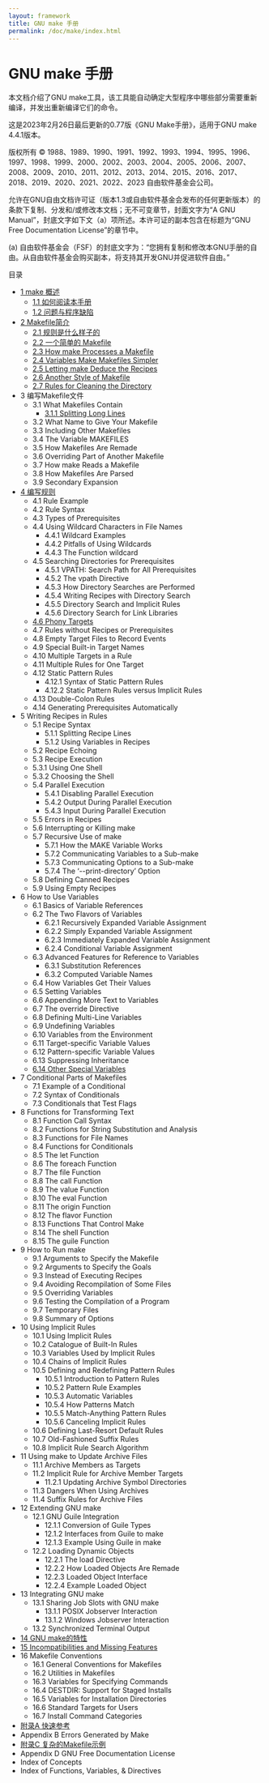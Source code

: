 ```yaml
---
layout: framework
title: GNU make 手册
permalink: /doc/make/index.html
---
```


# GNU make 手册

本文档介绍了GNU make工具，该工具能自动确定大型程序中哪些部分需要重新编译，并发出重新编译它们的命令。

这是2023年2月26日最后更新的0.77版《GNU Make手册》，适用于GNU make 4.4.1版本。

版权所有 © 1988、1989、1990、1991、1992、1993、1994、1995、1996、1997、1998、1999、2000、2002、2003、2004、2005、2006、2007、2008、2009、2010、2011、2012、2013、2014、2015、2016、2017、2018、2019、2020、2021、2022、2023 自由软件基金会公司。

允许在GNU自由文档许可证（版本1.3或自由软件基金会发布的任何更新版本）的条款下复制、分发和/或修改本文档；无不可变章节，封面文字为“A GNU Manual”，封底文字如下文（a）项所述。本许可证的副本包含在标题为“GNU Free Documentation License”的章节中。

(a) 自由软件基金会（FSF）的封底文字为：“您拥有复制和修改本GNU手册的自由。从自由软件基金会购买副本，将支持其开发GNU并促进软件自由。”

目录

- [1 make 概述](ch01-00-overview-of-make.html)
  - [1.1 如何阅读本手册](ch01-01-reading.html)
  - [1.2 问题与程序缺陷](ch01-02-bugs.html)
- [2 Makefile简介](ch02-00-an-introduction-to-makefiles.html)
  - [2.1 规则是什么样子的](ch02-01-rule-introduction.html)
  - [2.2 一个简单的 Makefile](ch02-02-simple-makefile.html)
  - [2.3 How make Processes a Makefile](ch02-03-how-make-works.html)
  - [2.4 Variables Make Makefiles Simpler](ch02-04-variables-simplify.html)
  - [2.5 Letting make Deduce the Recipes](ch02-05-make-deduces.html)
  - [2.6 Another Style of Makefile](ch02-06-combine-by-prerequisite.html)
  - [2.7 Rules for Cleaning the Directory](ch02-07-cheanup.html)
- 3 编写Makefile文件
  - 3.1 What Makefiles Contain
    - [3.1.1 Splitting Long Lines](ch03-01-01-splitting-lines.html)
  - 3.2 What Name to Give Your Makefile
  - 3.3 Including Other Makefiles
  - 3.4 The Variable MAKEFILES
  - 3.5 How Makefiles Are Remade
  - 3.6 Overriding Part of Another Makefile
  - 3.7 How make Reads a Makefile
  - 3.8 How Makefiles Are Parsed
  - 3.9 Secondary Expansion
- [4 编写规则](ch04-00-rules.html)
  - 4.1 Rule Example
  - 4.2 Rule Syntax
  - 4.3 Types of Prerequisites
  - 4.4 Using Wildcard Characters in File Names
    - 4.4.1 Wildcard Examples
    - 4.4.2 Pitfalls of Using Wildcards
    - 4.4.3 The Function wildcard
  - 4.5 Searching Directories for Prerequisites
    - 4.5.1 VPATH: Search Path for All Prerequisites
    - 4.5.2 The vpath Directive
    - 4.5.3 How Directory Searches are Performed
    - 4.5.4 Writing Recipes with Directory Search
    - 4.5.5 Directory Search and Implicit Rules
    - 4.5.6 Directory Search for Link Libraries
  - [4.6 Phony Targets](ch04-06-phony-targets.html)
  - 4.7 Rules without Recipes or Prerequisites
  - 4.8 Empty Target Files to Record Events
  - 4.9 Special Built-in Target Names
  - 4.10 Multiple Targets in a Rule
  - 4.11 Multiple Rules for One Target
  - 4.12 Static Pattern Rules
    - 4.12.1 Syntax of Static Pattern Rules
    - 4.12.2 Static Pattern Rules versus Implicit Rules
  - 4.13 Double-Colon Rules
  - 4.14 Generating Prerequisites Automatically
- 5 Writing Recipes in Rules
  - 5.1 Recipe Syntax
    - 5.1.1 Splitting Recipe Lines
    - 5.1.2 Using Variables in Recipes
  - 5.2 Recipe Echoing
  - 5.3 Recipe Execution
  - 5.3.1 Using One Shell
  - 5.3.2 Choosing the Shell
  - 5.4 Parallel Execution
    - 5.4.1 Disabling Parallel Execution
    - 5.4.2 Output During Parallel Execution
    - 5.4.3 Input During Parallel Execution
  - 5.5 Errors in Recipes
  - 5.6 Interrupting or Killing make
  - 5.7 Recursive Use of make
    - 5.7.1 How the MAKE Variable Works
    - 5.7.2 Communicating Variables to a Sub-make
    - 5.7.3 Communicating Options to a Sub-make
    - 5.7.4 The ‘--print-directory’ Option
  - 5.8 Defining Canned Recipes
  - 5.9 Using Empty Recipes
- 6 How to Use Variables
  - 6.1 Basics of Variable References
  - 6.2 The Two Flavors of Variables
    - 6.2.1 Recursively Expanded Variable Assignment
    - 6.2.2 Simply Expanded Variable Assignment
    - 6.2.3 Immediately Expanded Variable Assignment
    - 6.2.4 Conditional Variable Assignment
  - 6.3 Advanced Features for Reference to Variables
    - 6.3.1 Substitution References
    - 6.3.2 Computed Variable Names
  - 6.4 How Variables Get Their Values
  - 6.5 Setting Variables
  - 6.6 Appending More Text to Variables
  - 6.7 The override Directive
  - 6.8 Defining Multi-Line Variables
  - 6.9 Undefining Variables
  - 6.10 Variables from the Environment
  - 6.11 Target-specific Variable Values
  - 6.12 Pattern-specific Variable Values
  - 6.13 Suppressing Inheritance
  - [6.14 Other Special Variables](ch06-14-special-variables.html)
- 7 Conditional Parts of Makefiles
  - 7.1 Example of a Conditional
  - 7.2 Syntax of Conditionals
  - 7.3 Conditionals that Test Flags
- 8 Functions for Transforming Text
  - 8.1 Function Call Syntax
  - 8.2 Functions for String Substitution and Analysis
  - 8.3 Functions for File Names
  - 8.4 Functions for Conditionals
  - 8.5 The let Function
  - 8.6 The foreach Function
  - 8.7 The file Function
  - 8.8 The call Function
  - 8.9 The value Function
  - 8.10 The eval Function
  - 8.11 The origin Function
  - 8.12 The flavor Function
  - 8.13 Functions That Control Make
  - 8.14 The shell Function
  - 8.15 The guile Function
- 9 How to Run make
  - 9.1 Arguments to Specify the Makefile
  - 9.2 Arguments to Specify the Goals
  - 9.3 Instead of Executing Recipes
  - 9.4 Avoiding Recompilation of Some Files
  - 9.5 Overriding Variables
  - 9.6 Testing the Compilation of a Program
  - 9.7 Temporary Files
  - 9.8 Summary of Options
- 10 Using Implicit Rules
  - 10.1 Using Implicit Rules
  - 10.2 Catalogue of Built-In Rules
  - 10.3 Variables Used by Implicit Rules
  - 10.4 Chains of Implicit Rules
  - 10.5 Defining and Redefining Pattern Rules
    - 10.5.1 Introduction to Pattern Rules
    - 10.5.2 Pattern Rule Examples
    - 10.5.3 Automatic Variables
    - 10.5.4 How Patterns Match
    - 10.5.5 Match-Anything Pattern Rules
    - 10.5.6 Canceling Implicit Rules
  - 10.6 Defining Last-Resort Default Rules
  - 10.7 Old-Fashioned Suffix Rules
  - 10.8 Implicit Rule Search Algorithm
- 11 Using make to Update Archive Files
  - 11.1 Archive Members as Targets
  - 11.2 Implicit Rule for Archive Member Targets
    - 11.2.1 Updating Archive Symbol Directories
  - 11.3 Dangers When Using Archives
  - 11.4 Suffix Rules for Archive Files
- 12 Extending GNU make
  - 12.1 GNU Guile Integration
    - 12.1.1 Conversion of Guile Types
    - 12.1.2 Interfaces from Guile to make
    - 12.1.3 Example Using Guile in make
  - 12.2 Loading Dynamic Objects
    - 12.2.1 The load Directive
    - 12.2.2 How Loaded Objects Are Remade
    - 12.2.3 Loaded Object Interface
    - 12.2.4 Example Loaded Object
- 13 Integrating GNU make
  - 13.1 Sharing Job Slots with GNU make
    - 13.1.1 POSIX Jobserver Interaction
    - 13.1.2 Windows Jobserver Interaction
  - 13.2 Synchronized Terminal Output
- [14 GNU make的特性](ch14-00-features-of-gnu-make.html)
- [15 Incompatibilities and Missing Features](ch15-00-incompatibilities-and-missing-features.html)
- 16 Makefile Conventions
  - 16.1 General Conventions for Makefiles
  - 16.2 Utilities in Makefiles
  - 16.3 Variables for Specifying Commands
  - 16.4 DESTDIR: Support for Staged Installs
  - 16.5 Variables for Installation Directories
  - 16.6 Standard Targets for Users
  - 16.7 Install Command Categories
- [附录A 快速参考](appendix-a-quick-reference.html)
- Appendix B Errors Generated by Make
- [附录C 复杂的Makefile示例](appendix-c-complex-makefile.html)
- Appendix D GNU Free Documentation License
- Index of Concepts
- Index of Functions, Variables, & Directives